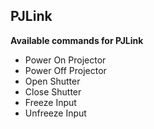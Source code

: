 ## PJLink

**Available commands for PJLink**

* Power On Projector
* Power Off Projector
* Open Shutter
* Close Shutter
* Freeze Input
* Unfreeze Input
